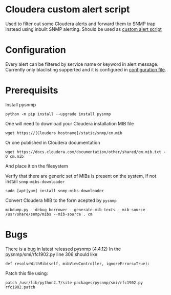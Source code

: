 # Cloudera custom alert script
Used to filter out some Cloudera alerts and forward them to SNMP trap instead using inbuilt SNMP alerting.
Should be used as [custom alert script](https://docs.cloudera.com/cloudera-manager/7.4.2/monitoring-and-diagnostics/topics/cm-alerts-script.html)
# Configuration
Every alert can be filtered by service name or keyword in alert message.
Currently only blaclisting supperted and it is configured in [configuration file](./cloudera_alert_snmp.ini).

# Prerequisits
Install pysnmp
```
python -m pip install --upgrade install pysnmp
```
One will need to download your Cloudera installation MIB file
```
wget https://[Cloudera hostname]/static/snmp/cm.mib
```
Or one published in Cloudera documentation
```
wget https://docs.cloudera.com/documentation/other/shared/cm.mib.txt -O cm.mib
```
And place it on the filesystem

Verify that there are generic set of MIBs is present on the system, if not install `snmp-mibs-downloader`
```
sudo [apt|yum] install snmp-mibs-downloader
```
Convert Cloudera MIB to the form acepted by `pysnmp`
```
mibdump.py --debug borrower --generate-mib-texts --mib-source /usr/share/snmp/mibs --mib-source . cm
```

# Bugs
There is a bug in latest released pysnmp (4.4.12)
In the pysnmp/smi/rfc1902.py line 306 should like
```
def resolveWithMib(self, mibViewController, ignoreErrors=True):
```
Patch this file using:
```
patch /usr/lib/python2.7/site-packages/pysnmp/smi/rfc1902.py rfc1902.patch
```
